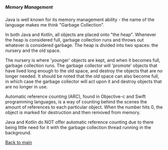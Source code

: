 ##### Memory Management

Java is well known for its memory management ability - the name of the language makes me think "Garbage Collection".

In both Java and Kotlin, all objects are placed onto "the heap". Whenever the heap is considered full, garbage collection runs and throws out whatever is considered garbage. The heap is divided into two spaces: the nursery and the old space.

The nursery is where 'younger' objects are kept, and when it becomes full, garbage collection runs. The garbage collector will 'promote' objects that have lived long enough to the old space, and destroy the objects that are no longer needed. It should be noted that the old space can also become full, in which case the garbage collector will act upon it and destroy objects that are no longer in use.

Automatic reference counting (ARC), found in Objective-c and Swift programming languages, is a way of counting behind the scenes the amount of references to each particular object. When the number hits 0, the object is marked for destruction and then removed from memory.

Java and Kotlin do NOT offer automatic reference counting due to there being little need for it with the garbage collection thread running in the background.

[Back to main](../README.md)
